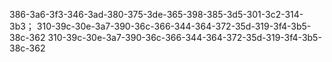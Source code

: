 386-3a6-3f3-346-3ad-380-375-3de-365-398-385-3d5-301-3c2-314-3b3；
310-39c-30e-3a7-390-36c-366-344-364-372-35d-319-3f4-3b5-38c-362
310-39c-30e-3a7-390-36c-366-344-364-372-35d-319-3f4-3b5-38c-362

